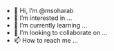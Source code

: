 - 👋 Hi, I’m @msoharab
- 👀 I’m interested in ...
- 🌱 I’m currently learning ...
- 💞️ I’m looking to collaborate on ...
- 📫 How to reach me ...

<!---
msoharab/msoharab is a ✨ special ✨ repository because its `README.md` (this file) appears on your GitHub profile.
You can click the Preview link to take a look at your changes.
--->
